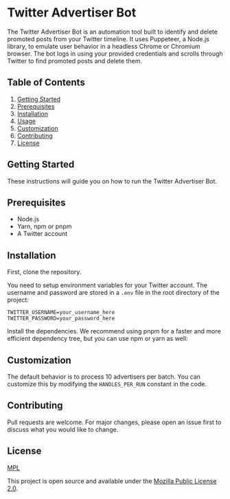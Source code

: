 # Twitter Advertiser Bot

The Twitter Advertiser Bot is an automation tool built to identify and delete promoted posts from your Twitter timeline. It uses Puppeteer, a Node.js library, to emulate user behavior in a headless Chrome or Chromium browser. The bot logs in using your provided credentials and scrolls through Twitter to find promoted posts and delete them.

## Table of Contents
1. [Getting Started](#getting-started)
2. [Prerequisites](#prerequisites)
3. [Installation](#installation)
4. [Usage](#usage)
5. [Customization](#customization)
6. [Contributing](#contributing)
7. [License](#license)

## Getting Started

These instructions will guide you on how to run the Twitter Advertiser Bot.

## Prerequisites

- Node.js
- Yarn, npm or pnpm
- A Twitter account

## Installation

First, clone the repository.

You need to setup environment variables for your Twitter account. The username and password are stored in a `.env` file in the root directory of the project:

```
TWITTER_USERNAME=your_username_here
TWITTER_PASSWORD=your_password_here
```

Install the dependencies. We recommend using pnpm for a faster and more efficient dependency tree, but you can use npm or yarn as well:

## Customization

The default behavior is to process 10 advertisers per batch. You can customize this by modifying the `HANDLES_PER_RUN` constant in the code.

## Contributing

Pull requests are welcome. For major changes, please open an issue first to discuss what you would like to change.


## License

[MPL](https://www.mozilla.org/en-US/MPL/)

This project is open source and available under the [Mozilla Public License 2.0](LICENSE).

